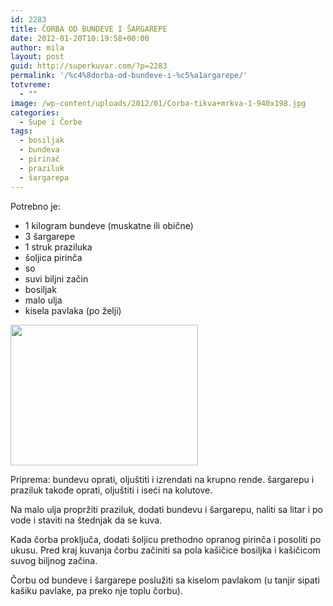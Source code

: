 ```yaml
---
id: 2283
title: ČORBA OD BUNDEVE I ŠARGAREPE
date: 2012-01-20T10:19:58+00:00
author: mila
layout: post
guid: http://superkuvar.com/?p=2283
permalink: '/%c4%8dorba-od-bundeve-i-%c5%a1argarepe/'
totvreme:
  - ""
image: /wp-content/uploads/2012/01/Corba-tikva+mrkva-1-940x198.jpg
categories:
  - Supe i Čorbe
tags:
  - bosiljak
  - bundeva
  - pirinač
  - praziluk
  - šargarepa
---
```

Potrebno je:

  * 1 kilogram bundeve (muskatne ili obične)
  * 3 šargarepe
  * 1 struk praziluka
  * šoljica pirinča
  * so
  * suvi biljni začin
  * bosiljak
  * malo ulja
  * kisela pavlaka (po želji)

<img class="alignnone size-medium wp-image-2287" title="Corba-tikva+mrkva 1" src="//superkuvar.com/wp-content/uploads/2012/01/Corba-tikva+mrkva-1-300x225.jpg" alt="" width="300" height="225" /> 

Priprema: bundevu oprati, oljuštiti i izrendati na krupno rende. šargarepu i praziluk takođe oprati, oljuštiti i iseći na kolutove.

Na malo ulja propržiti praziluk, dodati bundevu i šargarepu, naliti sa litar i po vode i staviti na štednjak da se kuva.

Kada čorba proključa, dodati šoljicu prethodno opranog pirinča i posoliti po ukusu. Pred kraj kuvanja čorbu začiniti sa pola kašičice bosiljka i kašičicom suvog biljnog začina.

Čorbu od bundeve i šargarepe poslužiti sa kiselom pavlakom (u tanjir sipati kašiku pavlake, pa preko nje toplu čorbu).